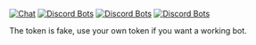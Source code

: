 [![Chat](https://img.shields.io/badge/chat-on%20Discord-7289da.svg)](https://discord.gg/NqQ8mqW)
[![Discord Bots](https://top.gg/api/widget/status/688102707671597093.svg)](https://top.gg/bot/688102707671597093)
[![Discord Bots](https://top.gg/api/widget/servers/688102707671597093.svg)](https://top.gg/bot/688102707671597093)
[![Discord Bots](https://top.gg/api/widget/upvotes/688102707671597093.svg)](https://top.gg/bot/688102707671597093)

The token is fake, use your own token if you want a working bot.

